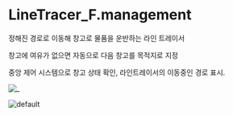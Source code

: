 # LineTracer_F.management

정해진 경로로 이동해 창고로 물품을 운반하는 라인 트레이서

창고에 여유가 없으면 자동으로 다음 창고를 목적지로 지정

중앙 제어 시스템으로 창고 상태 확인, 라인트레이서의 이동중인 경로 표시.

![_](https://user-images.githubusercontent.com/42165224/51178508-1edfea80-1906-11e9-9062-2af2fd793023.PNG)

![default](https://user-images.githubusercontent.com/42165224/51178556-42a33080-1906-11e9-864f-72910841681d.PNG)

